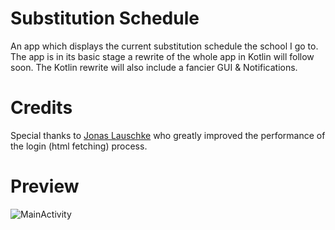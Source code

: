 # Substitution Schedule
An app which displays the current substitution schedule the school I go to.
The app is in its basic stage a rewrite of the whole app in Kotlin will follow soon.
The Kotlin rewrite will also include a fancier GUI & Notifications.

# Credits
Special thanks to [Jonas Lauschke](https://github.com/natrocx) who greatly improved the performance of the login (html fetching) process.

# Preview

![MainActivity](https://i.imgur.com/aTIsc5x.png)
